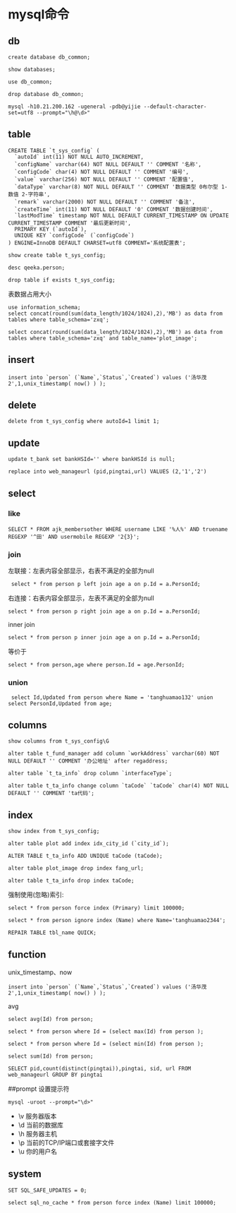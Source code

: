 # mysql命令
 
## db
```
create database db_common;
```
```
show databases;
```
```
use db_common;
```
```
drop database db_common;
```
```
mysql -h10.21.200.162 -ugeneral -pdb@yijie --default-character-set=utf8 --prompt="\h@\d>"
```

## table
```
CREATE TABLE `t_sys_config` (
  `autoId` int(11) NOT NULL AUTO_INCREMENT,
  `configName` varchar(64) NOT NULL DEFAULT '' COMMENT '名称',
  `configCode` char(4) NOT NULL DEFAULT '' COMMENT '编号',
  `value` varchar(256) NOT NULL DEFAULT '' COMMENT '配置值',
  `dataType` varchar(8) NOT NULL DEFAULT '' COMMENT '数据类型 0布尔型 1-数值 2-字符串',
  `remark` varchar(2000) NOT NULL DEFAULT '' COMMENT '备注',
  `createTime` int(11) NOT NULL DEFAULT '0' COMMENT '数据创建时间',
  `lastModTime` timestamp NOT NULL DEFAULT CURRENT_TIMESTAMP ON UPDATE CURRENT_TIMESTAMP COMMENT '最后更新时间',
  PRIMARY KEY (`autoId`),
  UNIQUE KEY `configCode` (`configCode`)
) ENGINE=InnoDB DEFAULT CHARSET=utf8 COMMENT='系统配置表';
```
```
show create table t_sys_config;
```
```
desc qeeka.person;
```
```
drop table if exists t_sys_config;
```
表数据占用大小

```
use information_schema;
select concat(round(sum(data_length/1024/1024),2),'MB') as data from tables where table_schema='zxq';

select concat(round(sum(data_length/1024/1024),2),'MB') as data from tables where table_schema='zxq' and table_name='plot_image';
```
## insert

```
insert into `person` (`Name`,`Status`,`Created`) values ('汤华茂2',1,unix_timestamp( now() ) );
```
## delete
```
delete from t_sys_config where autoId=1 limit 1;
```

## update
```
update t_bank set bankHSId='' where bankHSId is null;
```
```
replace into web_manageurl (pid,pingtai,url) VALUES (2,'1','2')
```

## select
### like
```
SELECT * FROM ajk_membersother WHERE username LIKE '%人%' AND truename REGEXP '^田' AND usermobile REGEXP '2{3}';
```

### join

左联接：左表内容全部显示，右表不满足的全部为null

```
 select * from person p left join age a on p.Id = a.PersonId;
```
右连接：右表内容全部显示，左表不满足的全部为null

```
select * from person p right join age a on p.Id = a.PersonId;
```
inner join

```
select * from person p inner join age a on p.Id = a.PersonId;
```
等价于

```
select * from person,age where person.Id = age.PersonId;
```
### union
```
 select Id,Updated from person where Name = 'tanghuamao132' union select PersonId,Updated from age;
```


## columns
```
show columns from t_sys_config\G
```
```
alter table t_fund_manager add column `workAddress` varchar(60) NOT NULL DEFAULT '' COMMENT '办公地址' after regaddress;
```
```
alter table `t_ta_info` drop column `interfaceType`;
```
```
alter table t_ta_info change column `taCode` `taCode` char(4) NOT NULL DEFAULT '' COMMENT 'ta代码';
```
## index
```
show index from t_sys_config;
```
```
alter table plot add index idx_city_id (`city_id`);
```
```
ALTER TABLE t_ta_info ADD UNIQUE taCode (taCode);
```
```
alter table plot_image drop index fang_url;
```
```
alter table t_ta_info drop index taCode;
```
强制使用(忽略)索引:

```
select * from person force index (Primary) limit 100000;
```
```
select * from person ignore index (Name) where Name='tanghuamao2344';
```
```
REPAIR TABLE tbl_name QUICK;
```
## function
unix_timestamp、now

```
insert into `person` (`Name`,`Status`,`Created`) values ('汤华茂2',1,unix_timestamp( now() ) );
```
avg

```
select avg(Id) from person;
```
```
select * from person where Id = (select max(Id) from person );
```
```
select * from person where Id = (select min(Id) from person );
```
```
select sum(Id) from person;
```
```
SELECT pid,count(distinct(pingtai)),pingtai, sid, url FROM web_manageurl GROUP BY pingtai
```
	
##prompt
设置提示符

```
mysql -uroot --prompt="\d>"
```
* \v  服务器版本  
* \d  当前的数据库  
* \h  服务器主机  
* \p  当前的TCP/IP端口或套接字文件  
* \u  你的用户名 

## system

```
SET SQL_SAFE_UPDATES = 0;
```
```
select sql_no_cache * from person force index (Name) limit 100000;
```
    
